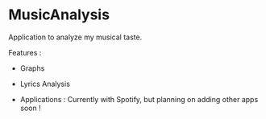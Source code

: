 # MusicAnalysis
Application to analyze my musical taste.

Features :
- Graphs
- Lyrics Analysis

- Applications :
Currently with Spotify, but planning on adding other apps soon !
